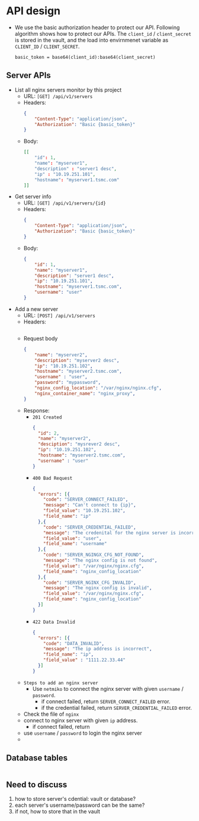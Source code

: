 


# API design
* We use the basic authorization header to protect our API. Following algorithm shows how to protect our APIs. The `client_id` / `client_secret` is stored in the vault, and the load into envirnmenet variable as `CLIENT_ID` / `CLIENT_SECRET`.
  ```
  basic_token = base64(client_id):base64(client_secret)
  ```
## Server APIs
* List all nginx servers monitor by this project
  * URL: `[GET] /api/v1/servers`
  * Headers:
    ``` json
    {
        "Content-Type": "application/json",
        "Authorization": "Basic {basic_token}"
    }
    ```
  * Body:
    ``` json
    [[
        "id": 1,
        "name": "myserver1",
        "description" : "server1 desc",
        "ip" : "10.19.251.101",
        "hostname": "myserver1.tsmc.com"
    ]]
    ```
* Get server info
  * URL: `[GET] /api/v1/servers/{id}`
  * Headers:
    ``` json
    {
        "Content-Type": "application/json",
        "Authorization": "Basic {basic_token}"
    }
    ```
  * Body:
    ``` json
    {
        "id": 1,
        "name": "myserver1",
        "description": "server1 desc",
        "ip": "10.19.251.101",
        "hostname": "myserver1.tsmc.com",
        "username": "user"
    }
    ```
* Add a new server
  * URL: `[POST] /api/v1/servers`
  * Headers:
    ``` json

    ```
  * Request body
    ``` json
    {
        "name": "myserver2",
        "description": "myserver2 desc",
        "ip": "10.19.251.102",
        "hostname": "myserver2.tsmc.com",
        "username" : "user",
        "password": "mypassword",
        "nginx_config_location": "/var/nginx/nginx.cfg",
        "nginx_container_name": "nginx_proxy",
    }
    ```
  * Response:
    * `201 Created`
      ``` json
      {
        "id": 2,
        "name": "myserver2",
        "desciption": "mysrever2 desc",
        "ip": "10.19.251.102",
        "hostname": "myserver2.tsmc.com",
        "username" : "user"
      }
      ```
    * `400 Bad Request`
      ``` json
      {
        "errors": [{
          "code": "SERVER_CONNECT_FAILED",
          "message": "Can't connect to {ip}",
          "field_value": "10.19.251.102",
          "field_name": "ip"                
        },{
          "code": "SERVER_CREDENTIAL_FAILED",
          "message": "The credenital for the nginx server is incorrect or expired",
          "field_value": "user",
          "field_name": "username"
        },{
          "code": "SERVER_NGINGX_CFG_NOT_FOUND",
          "message": "The nginx config is not found",
          "field_value": "/var/nginx/nginx.cfg",
          "field_name": "nginx_config_location"
        },{
          "code": "SERVER_NGINX_CFG_INVALID",
          "message": "The nginx config is invalid",
          "field_value": "/var/nginx/nginx.cfg",
          "field_name": "nginx_config_location"
        }]
      }
      ```
    * `422 Data Invalid`
      ``` json
      {
        "errors": [{
          "code": "DATA_INVALID",
          "message": "The ip address is incorrect",
          "field_name": "ip",
          "field_value" : "1111.22.33.44"
        }]
      }
      ```
  * `Steps to add an nginx server`
    * Use `netmiko` to connect the nginx server with given `username` / `password`.
      * if connect failed, return `SERVER_CONNECT_FAILED` error.
      * if the credential failed, return `SERVER_CREDENTIAL_FAILED` error.
   * Check the file of `nginx`
    * connect to nginx server with given `ip` address.
      * if connect failed, return   
    * use `username` / `password` to login the nginx server
    * 


## Database tables
``` mermaid

```


## Need to discuss
1. how to store server's cdential: vault or database?
2. each server's username/password can be the same?
3. if not, how to store that in the vault


